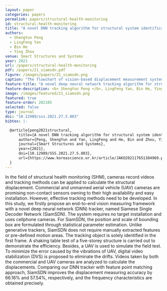 ```yaml
---
layout: paper
categories: papers
permalink: papers/structural-health-monitoring
id: structural-health-monitoring
title: "A novel DNN tracking algorithm for structural system identification"
authors:
  - ShengYun Peng
  - LingFeng Yan
  - Bin He
  - Ying Zhou
venue: Smart Structures and Systems
year: 2021
url: /papers/structural-health-monitoring
pdf: /papers/21_siamsdn.pdf
figure: /images/papers/21_siamsdn.png
caption: "The flowchart of vision-based displacement measurement system. Original videos are taken by (a) commercial cameras and (b) UAVs. UAV videos are stabilized to eliminate the vibrations of UAV itself. Then, (c) video frames need to rectify lens distortions through (d) camera calibration. Camera parameters and (e) world coordinate systems are also established. Raw video images are sent to our firstly proposed (f) DNN tracking network: SiamSDN. Finally, we transform the (g) displacement time histories from pixel level to metric system."
feature-title: "A novel deep neural network tracking algorithm for structural system identification"
feature-description: <b> ShengYun Peng </b>, LingFeng Yan, Bin He, Ying Zhou
image: /images/featured/21_siamsdn.png
featured: true
feature-order: 202105
selected: false
type: journal
doi: "10.12989/sss.2021.27.5.803"
bibtex: |-

  @article{peng2021structural,
      title={A novel DNN tracking algorithm for structural system identification},
      author={Peng, ShengYun and Yan, LingFeng and He, Bin and Zhou, Ying},
      journal={Smart Structures and Systems},
      year={2021},
      doi={10.12989/SSS.2021.27.5.803},
      url={https://www.koreascience.or.kr/article/JAKO202117651384969.page}
  }
---
```


In the field of structural health monitoring (SHM), cameras record videos and tracking methods can be applied to calculate the structural displacement. Commercial and unmanned aerial vehicle (UAV) cameras are promising non-contact sensors owning to their high availability and easy installation. However, effective tracking methods need to be developed. In this study, we firstly propose an end-to-end vision measuring framework with a novel deep neural network (DNN) tracker, named Siamese Single Decoder Network (SiamSDN). The system requires no target installation and uses cellphone cameras. For SiamSDN, the position and scale of bounding box are formulated through statistical parameter estimation. Unlike generative trackers, SiamSDN does not require manually extracted features or pre-defined motion areas. The tracking object is solely identified in the first frame. A shaking table test of a five-storey structure is carried out to demonstrate the efficiency. Besides, a UAV is used to simulate the field test. To minimize the error caused by the vibrations of UAV, digital video stabilization (DVS) is proposed to eliminate the drifts. Videos taken by both the commercial and UAV cameras are analyzed to calculate the displacements. Comparing our DNN tracker with feature point matching approach, SiamSDN improves the displacement measuring accuracy by 66.16% and 57.54%, respectively, and the frequency characteristics are obtained precisely.
